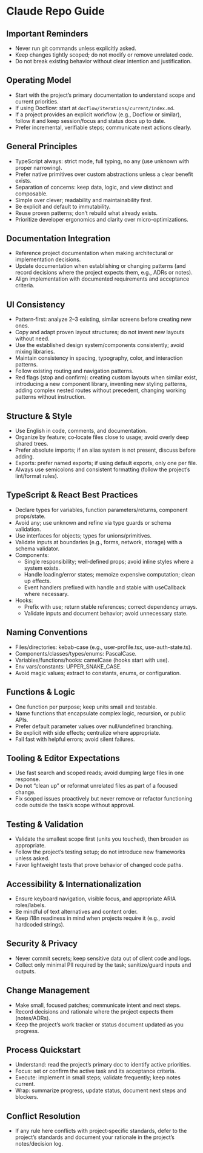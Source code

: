 # Claude Repo Guide

## Important Reminders

- Never run git commands unless explicitly asked.
- Keep changes tightly scoped; do not modify or remove unrelated code.
- Do not break existing behavior without clear intention and justification.

## Operating Model

- Start with the project’s primary documentation to understand scope and current priorities.
- If using Docflow: start at `docflow/iterations/current/index.md`.
- If a project provides an explicit workflow (e.g., Docflow or similar), follow it and keep session/focus and status docs up to date.
- Prefer incremental, verifiable steps; communicate next actions clearly.

## General Principles

- TypeScript always: strict mode, full typing, no any (use unknown with proper narrowing).
- Prefer native primitives over custom abstractions unless a clear benefit exists.
- Separation of concerns: keep data, logic, and view distinct and composable.
- Simple over clever; readability and maintainability first.
- Be explicit and default to immutability.
- Reuse proven patterns; don’t rebuild what already exists.
- Prioritize developer ergonomics and clarity over micro-optimizations.

## Documentation Integration

- Reference project documentation when making architectural or implementation decisions.
- Update documentation when establishing or changing patterns (and record decisions where the project expects them, e.g., ADRs or notes).
- Align implementation with documented requirements and acceptance criteria.

## UI Consistency

- Pattern‑first: analyze 2–3 existing, similar screens before creating new ones.
- Copy and adapt proven layout structures; do not invent new layouts without need.
- Use the established design system/components consistently; avoid mixing libraries.
- Maintain consistency in spacing, typography, color, and interaction patterns.
- Follow existing routing and navigation patterns.
- Red flags (stop and confirm): creating custom layouts when similar exist, introducing a new component library, inventing new styling patterns, adding complex nested
routes without precedent, changing working patterns without instruction.

## Structure & Style

- Use English in code, comments, and documentation.
- Organize by feature; co‑locate files close to usage; avoid overly deep shared trees.
- Prefer absolute imports; if an alias system is not present, discuss before adding.
- Exports: prefer named exports; if using default exports, only one per file.
- Always use semicolons and consistent formatting (follow the project’s lint/format rules).

## TypeScript & React Best Practices

- Declare types for variables, function parameters/returns, component props/state.
- Avoid any; use unknown and refine via type guards or schema validation.
- Use interfaces for objects; types for unions/primitives.
- Validate inputs at boundaries (e.g., forms, network, storage) with a schema validator.
- Components:
    - Single responsibility; well‑defined props; avoid inline styles where a system exists.
    - Handle loading/error states; memoize expensive computation; clean up effects.
    - Event handlers prefixed with handle and stable with useCallback where necessary.
- Hooks:
    - Prefix with use; return stable references; correct dependency arrays.
    - Validate inputs and document behavior; avoid unnecessary state.

## Naming Conventions

- Files/directories: kebab-case (e.g., user-profile.tsx, use-auth-state.ts).
- Components/classes/types/enums: PascalCase.
- Variables/functions/hooks: camelCase (hooks start with use).
- Env vars/constants: UPPER_SNAKE_CASE.
- Avoid magic values; extract to constants, enums, or configuration.

## Functions & Logic

- One function per purpose; keep units small and testable.
- Name functions that encapsulate complex logic, recursion, or public APIs.
- Prefer default parameter values over null/undefined branching.
- Be explicit with side effects; centralize where appropriate.
- Fail fast with helpful errors; avoid silent failures.

## Tooling & Editor Expectations

- Use fast search and scoped reads; avoid dumping large files in one response.
- Do not “clean up” or reformat unrelated files as part of a focused change.
- Fix scoped issues proactively but never remove or refactor functioning code outside the task’s scope without approval.

## Testing & Validation

- Validate the smallest scope first (units you touched), then broaden as appropriate.
- Follow the project’s testing setup; do not introduce new frameworks unless asked.
- Favor lightweight tests that prove behavior of changed code paths.

## Accessibility & Internationalization

- Ensure keyboard navigation, visible focus, and appropriate ARIA roles/labels.
- Be mindful of text alternatives and content order.
- Keep i18n readiness in mind when projects require it (e.g., avoid hardcoded strings).

## Security & Privacy

- Never commit secrets; keep sensitive data out of client code and logs.
- Collect only minimal PII required by the task; sanitize/guard inputs and outputs.

## Change Management

- Make small, focused patches; communicate intent and next steps.
- Record decisions and rationale where the project expects them (notes/ADRs).
- Keep the project’s work tracker or status document updated as you progress.

## Process Quickstart

- Understand: read the project’s primary doc to identify active priorities.
- Focus: set or confirm the active task and its acceptance criteria.
- Execute: implement in small steps; validate frequently; keep notes current.
- Wrap: summarize progress, update status, document next steps and blockers.

## Conflict Resolution

- If any rule here conflicts with project‑specific standards, defer to the project’s standards and document your rationale in the project’s notes/decision log.
